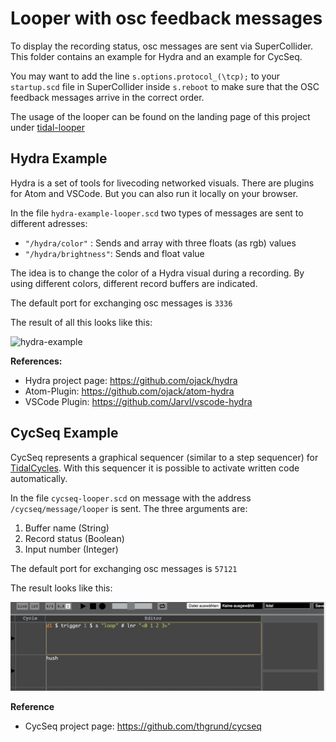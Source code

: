 # Looper with osc feedback messages

To display the recording status, osc messages are sent via SuperCollider. This folder contains an example for Hydra and an example for CycSeq.

You may want to add the line ``s.options.protocol_(\tcp);`` to your ``startup.scd`` file in SuperCollider inside  ``s.reboot`` to make sure that the OSC feedback messages arrive in the correct order.

The usage of the looper can be found on the landing page of this project under [tidal-looper](https://github.com/thgrund/tidal-looper)

## Hydra Example

Hydra is a set of tools for livecoding networked visuals. There are plugins for Atom and VSCode. But you can also run it locally on your browser.

In the file ``hydra-example-looper.scd`` two types of messages are sent  to different adresses: 

- ``"/hydra/color"`` : Sends and array with three floats (as rgb) values
- ``"/hydra/brightness"``: Sends and float value

The idea is to change the color of a Hydra visual during a recording. By using different colors, different record buffers are indicated.

The default port for exchanging osc messages is `3336`

The result of all this looks like this:

![hydra-example](hydra-example.gif)

**References:**

- Hydra project page: https://github.com/ojack/hydra
- Atom-Plugin: https://github.com/ojack/atom-hydra
- VSCode Plugin: https://github.com/Jarvl/vscode-hydra

## CycSeq Example

CycSeq represents a graphical sequencer (similar to a step sequencer) for [TidalCycles](http://pages.tidalcycles.org/getting_started.html). With this sequencer it is possible to activate written code automatically.

In the file `cycseq-looper.scd` on message with the address `/cycseq/message/looper` is sent. The three arguments are:

1. Buffer name (String)
2. Record status (Boolean)
3. Input number (Integer)

The default port for exchanging osc messages is `57121`

The result looks like this:

![cycseqfeedback](cycseqfeedback.gif)

**Reference**

- CycSeq project page: https://github.com/thgrund/cycseq
